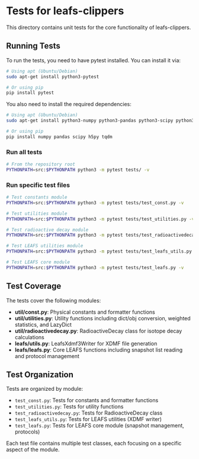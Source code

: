 # Tests for leafs-clippers

This directory contains unit tests for the core functionality of leafs-clippers.

## Running Tests

To run the tests, you need to have pytest installed. You can install it via:

```bash
# Using apt (Ubuntu/Debian)
sudo apt-get install python3-pytest

# Or using pip
pip install pytest
```

You also need to install the required dependencies:

```bash
# Using apt (Ubuntu/Debian)
sudo apt-get install python3-numpy python3-pandas python3-scipy python3-h5py python3-tqdm

# Or using pip
pip install numpy pandas scipy h5py tqdm
```

### Run all tests

```bash
# From the repository root
PYTHONPATH=src:$PYTHONPATH python3 -m pytest tests/ -v
```

### Run specific test files

```bash
# Test constants module
PYTHONPATH=src:$PYTHONPATH python3 -m pytest tests/test_const.py -v

# Test utilities module
PYTHONPATH=src:$PYTHONPATH python3 -m pytest tests/test_utilities.py -v

# Test radioactive decay module
PYTHONPATH=src:$PYTHONPATH python3 -m pytest tests/test_radioactivedecay.py -v

# Test LEAFS utilities module
PYTHONPATH=src:$PYTHONPATH python3 -m pytest tests/test_leafs_utils.py -v

# Test LEAFS core module
PYTHONPATH=src:$PYTHONPATH python3 -m pytest tests/test_leafs.py -v
```

## Test Coverage

The tests cover the following modules:

- **util/const.py**: Physical constants and formatter functions
- **util/utilities.py**: Utility functions including dict/obj conversion, weighted statistics, and LazyDict
- **util/radioactivedecay.py**: RadioactiveDecay class for isotope decay calculations
- **leafs/utils.py**: LeafsXdmf3Writer for XDMF file generation
- **leafs/leafs.py**: Core LEAFS functions including snapshot list reading and protocol management

## Test Organization

Tests are organized by module:

- `test_const.py`: Tests for constants and formatter functions
- `test_utilities.py`: Tests for utility functions
- `test_radioactivedecay.py`: Tests for RadioactiveDecay class
- `test_leafs_utils.py`: Tests for LEAFS utilities (XDMF writer)
- `test_leafs.py`: Tests for LEAFS core module (snapshot management, protocols)

Each test file contains multiple test classes, each focusing on a specific aspect of the module.
